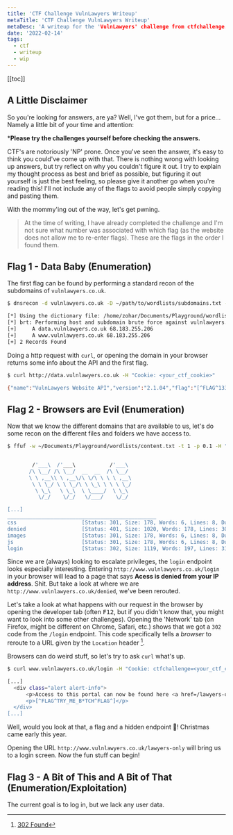 ```yaml
---
title: 'CTF Challenge VulnLawyers Writeup'
metaTitle: 'CTF Challenge VulnLawyers Writeup'
metaDesc: 'A writeup for the 'VulnLawyers' challenge from ctfchallenge.com'
date: '2022-02-14'
tags:
  - ctf
  - writeup
  - wip
---
```


[[toc]]

## A Little Disclaimer

So you're looking for answers, are ya? Well, I've got them, but for a price...
Namely a little bit of your time and attention:

***Please try the challenges yourself before checking the answers.**

CTF's are notoriously 'NP' prone. Once you've seen the answer, it's easy
to think you could've come up with that. There is nothing wrong with looking up
answers, but try reflect on why you couldn't figure it out. I try to explain my
thought process as best and brief as possible, but figuring it out yourself is
just the best feeling, so please give it another go when you're reading this!
I'll not include any of the flags to avoid people simply copying and pasting
them.

With the mommy'ing out of the way, let's get pwning.

> At the time of writing, I have already completed the challenge and I'm not
> sure what number was associated with which flag (as the website does not allow
> me to re-enter flags). These are the flags in the order I found them.

## Flag 1 - Data Baby (Enumeration)

The first flag can be found by performing a standard recon of the subdomains of
`vulnlawyers.co.uk`.
```bash
$ dnsrecon -d vulnlawyers.co.uk -D ~/path/to/wordlists/subdomains.txt -t brt

[*] Using the dictionary file: /home/zohar/Documents/Playground/wordlists/subdomains.txt (provided by user)
[*] brt: Performing host and subdomain brute force against vulnlawyers.co.uk...
[+] 	A data.vulnlawyers.co.uk 68.183.255.206
[+] 	A www.vulnlawyers.co.uk 68.183.255.206
[+] 2 Records Found
```

Doing a http request with `curl`, or opening the domain in your browser returns
some info about the API and the first flag.
```bash
$ curl http://data.vulnlawyers.co.uk -H "Cookie: <your_ctf_cookie>"

{"name":"VulnLawyers Website API","version":"2.1.04","flag":"[^FLAG^1337-DIY-1337^FLAG^]"}
```

## Flag 2 - Browsers are Evil (Enumeration)

Now that we know the different domains that are available to us, let's do some
recon on the different files and folders we have access to.
```bash
$ ffuf -w ~/Documents/Playground/wordlists/content.txt -t 1 -p 0.1 -H "Cookie: ctfchallenge=<your_ctf_cookie>" -u http://www.vulnlawyers.co.uk/FUZZ


        /'___\  /'___\           /'___\       
       /\ \__/ /\ \__/  __  __  /\ \__/       
       \ \ ,__\\ \ ,__\/\ \/\ \ \ \ ,__\      
        \ \ \_/ \ \ \_/\ \ \_\ \ \ \ \_/      
         \ \_\   \ \_\  \ \____/  \ \_\       
          \/_/    \/_/   \/___/    \/_/       

[...]
________________________________________________
css                     [Status: 301, Size: 178, Words: 6, Lines: 8, Duration: 15ms]
denied                  [Status: 401, Size: 1020, Words: 178, Lines: 30, Duration: 15ms]
images                  [Status: 301, Size: 178, Words: 6, Lines: 8, Duration: 15ms]
js                      [Status: 301, Size: 178, Words: 6, Lines: 8, Duration: 14ms]
login                   [Status: 302, Size: 1119, Words: 197, Lines: 31, Duration: 16ms]
```

Since we are (always) looking to escalate privileges, the `login` endpoint looks
especially interesting. Entering `http://www.vulnlawyers.co.uk/login` in your
browser will lead to a page that says **Acess is denied from your IP address**.
Shit. But take a look at where we are `http://www.vulnlawyers.co.uk/denied`,
we've been rerouted. 

Let's take a look at what happens with our request in the browser by opening the
developer tab (often <kbd>F12</kbd>, but if you didn't know that, you might want
to look into some other challenges). Opening the 'Network' tab (on
Firefox, might be different on Chrome, Safari, etc.) shows that we got a `302`
code from the `/login` endpoint. This code specifically tells a *browser* to
reroute to a URL given by the `Location` header [^1].

Browsers can do weird stuff, so let's try to ask `curl` what's up.
```bash
$ curl www.vulnlawyers.co.uk/login -H "Cookie: ctfchallenge=<your_ctf_cookie>"

[...]
  <div class="alert alert-info">
      <p>Access to this portal can now be found here <a href=/lawyers-only">/lawyers-only</a></p>
      <p>[^FLAG^TRY_ME_B*TCH^FLAG^]</p>
  </div>
[...]
```
Well, would you look at that, a flag and a hidden endpoint :eyes:! Christmas
came early this year.

Opening the URL `http://www.vulnlawyers.co.uk/lawyers-only` will bring us to a
login screen. Now the fun stuff can begin!

## Flag 3 - A Bit of This and A Bit of That (Enumeration/Exploitation)

The current goal is to log in, but we lack any user data.

[^1]: [302 Found](https://developer.mozilla.org/en-US/docs/Web/HTTP/Status/302)
